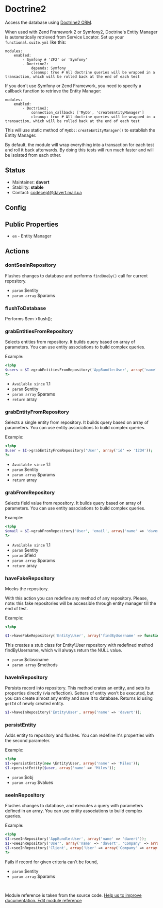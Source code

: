 # Doctrine2


Access the database using [Doctrine2 ORM](http://docs.doctrine-project.org/projects/doctrine-orm/en/latest/).

When used with Zend Framework 2 or Symfony2, Doctrine's Entity Manager is automatically retrieved from Service Locator.
Set up your `functional.suite.yml` like this:

```
modules:
    enabled:
        - Symfony # 'ZF2' or 'Symfony'
        - Doctrine2:
            depends: Symfony
            cleanup: true # All doctrine queries will be wrapped in a transaction, which will be rolled back at the end of each test
```

If you don't use Symfony or Zend Framework, you need to specify a callback function to retrieve the Entity Manager:

```
modules:
    enabled:
        - Doctrine2:
            connection_callback: ['MyDb', 'createEntityManager']
            cleanup: true # All doctrine queries will be wrapped in a transaction, which will be rolled back at the end of each test

```

This will use static method of `MyDb::createEntityManager()` to establish the Entity Manager.

By default, the module will wrap everything into a transaction for each test and roll it back afterwards. By doing this
tests will run much faster and will be isolated from each other.

## Status

* Maintainer: **davert**
* Stability: **stable**
* Contact: codecept@davert.mail.ua

## Config

## Public Properties

* `em` - Entity Manager


## Actions

### dontSeeInRepository
 
Flushes changes to database and performs `findOneBy()` call for current repository.

 * `param` $entity
 * `param array` $params


### flushToDatabase
 
Performs $em->flush();


### grabEntitiesFromRepository
 
Selects entities from repository.
It builds query based on array of parameters.
You can use entity associations to build complex queries.

Example:

``` php
<?php
$users = $I->grabEntitiesFromRepository('AppBundle:User', array('name' => 'davert'));
?>
```

 * `Available since` 1.1
 * `param` $entity
 * `param array` $params
 * `return` array


### grabEntityFromRepository
 
Selects a single entity from repository.
It builds query based on array of parameters.
You can use entity associations to build complex queries.

Example:

``` php
<?php
$user = $I->grabEntityFromRepository('User', array('id' => '1234'));
?>
```

 * `Available since` 1.1
 * `param` $entity
 * `param array` $params
 * `return` array


### grabFromRepository
 
Selects field value from repository.
It builds query based on array of parameters.
You can use entity associations to build complex queries.

Example:

``` php
<?php
$email = $I->grabFromRepository('User', 'email', array('name' => 'davert'));
?>
```

 * `Available since` 1.1
 * `param` $entity
 * `param` $field
 * `param array` $params
 * `return` array


### haveFakeRepository
 
Mocks the repository.

With this action you can redefine any method of any repository.
Please, note: this fake repositories will be accessible through entity manager till the end of test.

Example:

``` php
<?php

$I->haveFakeRepository('Entity\User', array('findByUsername' => function($username) {  return null; }));

```

This creates a stub class for Entity\User repository with redefined method findByUsername,
which will always return the NULL value.

 * `param` $classname
 * `param array` $methods


### haveInRepository
 
Persists record into repository.
This method crates an entity, and sets its properties directly (via reflection).
Setters of entity won't be executed, but you can create almost any entity and save it to database.
Returns id using `getId` of newly created entity.

```php
$I->haveInRepository('Entity\User', array('name' => 'davert'));
```


### persistEntity
 
Adds entity to repository and flushes. You can redefine it's properties with the second parameter.

Example:

``` php
<?php
$I->persistEntity(new \Entity\User, array('name' => 'Miles'));
$I->persistEntity($user, array('name' => 'Miles'));
```

 * `param` $obj
 * `param array` $values


### seeInRepository
 
Flushes changes to database, and executes a query with parameters defined in an array.
You can use entity associations to build complex queries.

Example:

``` php
<?php
$I->seeInRepository('AppBundle:User', array('name' => 'davert'));
$I->seeInRepository('User', array('name' => 'davert', 'Company' => array('name' => 'Codegyre')));
$I->seeInRepository('Client', array('User' => array('Company' => array('name' => 'Codegyre')));
?>
```

Fails if record for given criteria can\'t be found,

 * `param` $entity
 * `param array` $params

<p>&nbsp;</p><div class="alert alert-warning">Module reference is taken from the source code. <a href="https://github.com/Codeception/Codeception/tree/2.3/src/Codeception/Module/Doctrine2.php">Help us to improve documentation. Edit module reference</a></div>
